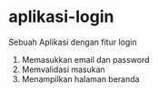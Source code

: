# aplikasi-login
Sebuah Aplikasi dengan fitur login
1. Memasukkan email dan password
2. Memvalidasi masukan
3. Menampilkan halaman beranda
